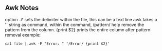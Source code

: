 ## Awk Notes
option `-F` sets the delimiter within the file, this can be a text line
awk takes a '' string as command, within the command, /pattern/ help remove the pattern from the column. {print $2} prints the entire column after pattern removal
example:
```
cat file | awk -F "Error: " '/Error/ {print $2}'
```
